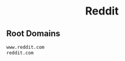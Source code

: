 


<h1 align="center">Reddit</h1>  


## Root Domains


```html
www.reddit.com
reddit.com
```  

<br>

